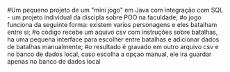 #Um pequeno projeto de um "mini jogo" em Java com integração com SQL - um projeto individual da discipla sobre POO na faculdade;
#o jogo funciona da seguinte forma: existem varios personagens e eles batalham entre si; 
#o codigo recebe um aquivo csv com instruções sobre batalhas, ha uma pequena interface para escolher entre batalhas e adicionar dados de batalhas manualmente;
#o resultado é gravado em outro arquivo csv e no banco de dados local, caso escolha a opçao manual, ele ira guardar apenas no banco de dados local
